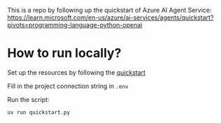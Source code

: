 This is a repo by following up the quickstart of Azure AI Agent Service:
https://learn.microsoft.com/en-us/azure/ai-services/agents/quickstart?pivots=programming-language-python-openai

# How to run locally?

Set up the resources by following the [quickstart](https://learn.microsoft.com/en-us/azure/ai-services/agents/quickstart?pivots=programming-language-python-openai)

Fill in the project connection string in `.env`

Run the script:
```
uv run quickstart.py
```
